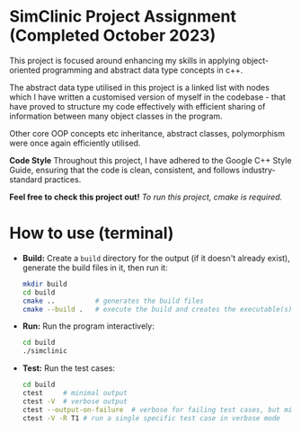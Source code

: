 # SimClinic Project Assignment (Completed October 2023)

This project is focused around enhancing my skills in applying object-oriented programming and abstract data type concepts in c++.

The abstract data type utilised in this project is a linked list with nodes which I have written a customised version of myself in the codebase - that have proved to structure my code effectively with efficient sharing of information between many object classes in the program.

Other core OOP concepts etc inheritance, abstract classes, polymorphism were once again efficiently utilised.


**Code Style**
Throughout this project, I have adhered to the Google C++ Style Guide, ensuring that the code is clean, consistent, and follows industry-standard practices.

**Feel free to check this project out!** _To run this project, cmake is required._

# How to use (terminal)

* **Build:** Create a `build` directory for the output (if it doesn't already exist), generate the build files in it, then run it:
  ```bash
  mkdir build
  cd build
  cmake ..          # generates the build files
  cmake --build .   # execute the build and creates the executable(s)
  ```

* **Run:** Run the program interactively:
  ```bash
  cd build
  ./simclinic
  ```

* **Test:** Run the test cases:
  ```bash
  cd build
  ctest     # minimal output
  ctest -V  # verbose output
  ctest --output-on-failure  # verbose for failing test cases, but minimal for tests that pass
  ctest -V -R T1 # run a single specific test case in verbose mode
  ```

